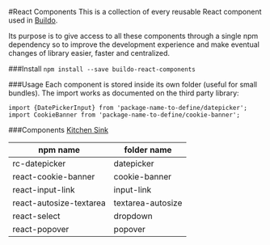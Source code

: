 #React Components
This is a collection of every reusable React component used in [Buildo](http://buildo.io/).

Its purpose is to give access to all these components through a single npm dependency so to improve the development experience and make eventual changes of library easier, faster and centralized.

###Install
```npm install --save buildo-react-components```

###Usage
Each component is stored inside its own folder (useful for small bundles).
The import works as documented on the third party library:
```
import {DatePickerInput} from 'package-name-to-define/datepicker';
import CookieBanner from 'package-name-to-define/cookie-banner';
```

###Components
[Kitchen Sink](https://rawgit.com/buildo/react-components/master/kitchen-sink/index.html)

|npm name|folder name|
| ---------------- | ------------- |
|rc-datepicker|datepicker|
|react-cookie-banner|cookie-banner|
|react-input-link|input-link|
|react-autosize-textarea|textarea-autosize|
|react-select|dropdown|
|react-popover|popover|
